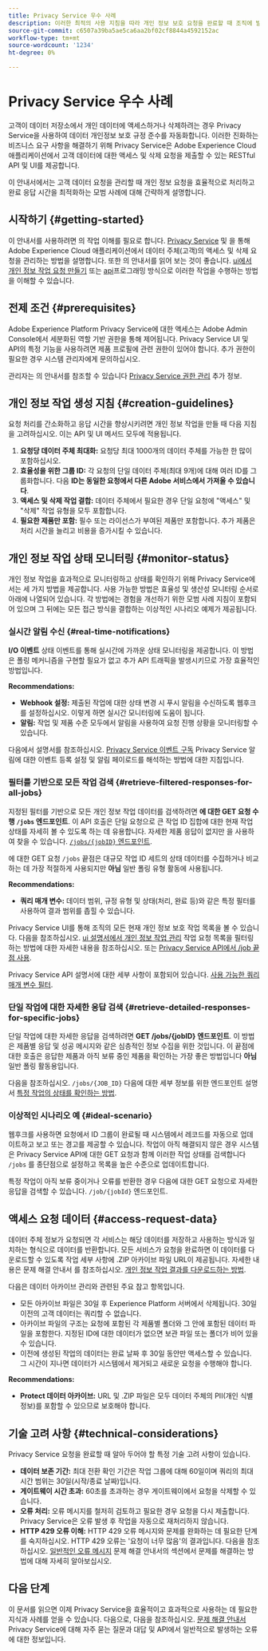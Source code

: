 ```yaml
---
title: Privacy Service 우수 사례
description: 이러한 최적의 사용 지침을 따라 개인 정보 보호 요청을 완료할 때 조직에 발생하는 비용과 처리 시간을 줄이는 방법을 알아봅니다.
source-git-commit: c6507a39ba5ae5ca6aa2bf02cf8844a4592152ac
workflow-type: tm+mt
source-wordcount: '1234'
ht-degree: 0%

---
```


# Privacy Service 우수 사례

고객이 데이터 저장소에서 개인 데이터에 액세스하거나 삭제하려는 경우 Privacy Service을 사용하여 데이터 개인정보 보호 규정 준수를 자동화합니다. 이러한 진화하는 비즈니스 요구 사항을 해결하기 위해 Privacy Service은 Adobe Experience Cloud 애플리케이션에서 고객 데이터에 대한 액세스 및 삭제 요청을 제출할 수 있는 RESTful API 및 UI를 제공합니다.

이 안내서에서는 고객 데이터 요청을 관리할 때 개인 정보 요청을 효율적으로 처리하고 완료 응답 시간을 최적화하는 모범 사례에 대해 간략하게 설명합니다.

## 시작하기 {#getting-started}

이 안내서를 사용하려면 의 작업 이해를 필요로 합니다. [Privacy Service](./home.md) 및 을 통해 Adobe Experience Cloud 애플리케이션에서 데이터 주체(고객)의 액세스 및 삭제 요청을 관리하는 방법을 설명합니다. 또한 의 안내서를 읽어 보는 것이 좋습니다. [ui에서 개인 정보 작업 요청 만들기](./ui/user-guide.md#create-a-new-privacy-job-request) 또는 [api](./api/overview.md)프로그래밍 방식으로 이러한 작업을 수행하는 방법을 이해할 수 있습니다.

## 전제 조건 {#prerequisites}

Adobe Experience Platform Privacy Service에 대한 액세스는 Adobe Admin Console에서 세분화된 역할 기반 권한을 통해 제어됩니다. Privacy Service UI 및 API의 특정 기능을 사용하려면 제품 프로필에 관련 권한이 있어야 합니다. 추가 권한이 필요한 경우 시스템 관리자에게 문의하십시오.

관리자는 의 안내서를 참조할 수 있습니다 [Privacy Service 권한 관리](./permissions.md) 추가 정보.

## 개인 정보 작업 생성 지침 {#creation-guidelines}

요청 처리를 간소화하고 응답 시간을 향상시키려면 개인 정보 작업을 만들 때 다음 지침을 고려하십시오. 이는 API 및 UI 메서드 모두에 적용됩니다.

1. **요청당 데이터 주체 최대화:** 요청당 최대 1000개의 데이터 주체를 가능한 한 많이 포함하십시오.
2. **효율성을 위한 그룹 ID:** 각 요청의 단일 데이터 주체(최대 9개)에 대해 여러 ID를 그룹화합니다. 다음 **ID는 동일한 요청에서 다른 Adobe 서비스에서 가져올 수 있습니다**.
3. **액세스 및 삭제 작업 결합:** 데이터 주체에서 필요한 경우 단일 요청에 &quot;액세스&quot; 및 &quot;삭제&quot; 작업 유형을 모두 포함합니다.
4. **필요한 제품만 포함:** 필수 또는 라이선스가 부여된 제품만 포함합니다. 추가 제품은 처리 시간을 늘리고 비용을 증가시킬 수 있습니다.

## 개인 정보 작업 상태 모니터링 {#monitor-status}

개인 정보 작업을 효과적으로 모니터링하고 상태를 확인하기 위해 Privacy Service에서는 세 가지 방법을 제공합니다. 사용 가능한 방법은 효율성 및 생산성 모니터링 순서로 아래에 나열되어 있습니다. 각 방법에는 경험을 개선하기 위한 모범 사례 지침이 포함되어 있으며 그 뒤에는 모든 접근 방식을 결합하는 이상적인 시나리오 예제가 제공됩니다.

### 실시간 알림 수신 {#real-time-notifications}

**I/O 이벤트** 상태 이벤트를 통해 실시간에 가까운 상태 모니터링을 제공합니다. 이 방법은 폴링 메커니즘을 구현할 필요가 없고 추가 API 트래픽을 발생시키므로 가장 효율적인 방법입니다.

**Recommendations:**

- **Webhook 설정:** 제출된 작업에 대한 상태 변경 시 푸시 알림을 수신하도록 웹후크를 설정하십시오. 이렇게 하면 실시간 모니터링에 도움이 됩니다.
- **알림:** 작업 및 제품 수준 모두에서 알림을 사용하여 요청 진행 상황을 모니터링할 수 있습니다.

다음에서 설명서를 참조하십시오. [Privacy Service 이벤트 구독](./privacy-events.md) Privacy Service 알림에 대한 이벤트 등록 설정 및 알림 페이로드를 해석하는 방법에 대한 지침입니다.

### 필터를 기반으로 모든 작업 검색 {#retrieve-filtered-responses-for-all-jobs}

지정된 필터를 기반으로 모든 개인 정보 작업 데이터를 검색하려면 **에 대한 GET 요청 수행 `/jobs` 엔드포인트**. 이 API 호출은 단일 요청으로 큰 작업 ID 집합에 대한 현재 작업 상태를 자세히 볼 수 있도록 하는 데 유용합니다. 자세한 제품 응답이 없지만 을 사용하여 찾을 수 있습니다. [`/jobs/{jobID}` 엔드포인트](#retrieve-detailed-responses-for-specific-jobs).

에 대한 GET 요청 `/jobs` 끝점은 대규모 작업 ID 세트의 상태 데이터를 수집하거나 비교하는 데 가장 적절하게 사용되지만 **아님** 일반 폴링 유형 활동에 사용됩니다.

**Recommendations:**

- **쿼리 매개 변수:** 데이터 범위, 규정 유형 및 상태(처리, 완료 등)와 같은 특정 필터를 사용하여 결과 범위를 좁힐 수 있습니다.

Privacy Service UI를 통해 조직의 모든 현재 개인 정보 보호 작업 목록을 볼 수 있습니다. 다음을 참조하십시오. [ui 설명서에서 개인 정보 작업 관리](./ui/user-guide.md#job-requests) 작업 요청 목록을 필터링하는 방법에 대한 자세한 내용을 참조하십시오. 또는 [Privacy Service API에서 /job 끝점 사용](./api/privacy-jobs.md).

Privacy Service API 설명서에 대한 세부 사항이 포함되어 있습니다. [사용 가능한 쿼리 매개 변수 필터](https://developer.adobe.com/experience-platform-apis/references/privacy-service/#tag/Privacy-jobs/operation/listPrivacyJobs).

### 단일 작업에 대한 자세한 응답 검색 {#retrieve-detailed-responses-for-specific-jobs}

단일 작업에 대한 자세한 응답을 검색하려면 **GET /jobs/{jobID} 엔드포인트**. 이 방법은 제품별 응답 및 성공 메시지와 같은 심층적인 정보 수집을 위한 것입니다. 이 끝점에 대한 호출은 응답한 제품과 아직 보류 중인 제품을 확인하는 가장 좋은 방법입니다 **아님** 일반 폴링 활동용입니다.

다음을 참조하십시오. `/jobs/{JOB_ID}` 다음에 대한 세부 정보를 위한 엔드포인트 설명서 [특정 작업의 상태를 확인하는 방법](./api/privacy-jobs.md#check-status).

### 이상적인 시나리오 예 {#ideal-scenario}

웹후크를 사용하면 요청에서 ID 그룹이 완료될 때 시스템에서 레코드를 자동으로 업데이트하고 보고 또는 경고를 제공할 수 있습니다. 작업이 아직 해결되지 않은 경우 시스템은 Privacy Service API에 대한 GET 요청과 함께 이러한 작업 상태를 검색합니다 `/jobs` 를 종단점으로 설정하고 목록을 높은 수준으로 업데이트합니다.

특정 작업이 아직 보류 중이거나 오류를 반환한 경우 다음에 대한 GET 요청으로 자세한 응답을 검색할 수 있습니다. `/job/{jobId}` 엔드포인트.

## 액세스 요청 데이터 {#access-request-data}

데이터 주체 정보가 요청되면 각 서비스는 해당 데이터를 저장하고 사용하는 방식과 일치하는 형식으로 데이터를 반환합니다. 모든 서비스가 요청을 완료하면 이 데이터를 다운로드할 수 있도록 작업 세부 사항에 .ZIP 아카이브 파일 URL이 제공됩니다. 자세한 내용은 문제 해결 안내서 를 참조하십시오. [개인 정보 작업 결과를 다운로드하는 방법](https://experienceleague.adobe.com/docs/experience-platform/privacy/troubleshooting-guide.html?lang=en#how-do-i-download-the-results-of-my-completed-privacy-jobs%3F).

다음은 데이터 아카이브 관리와 관련된 주요 참고 항목입니다.

- 모든 아카이브 파일은 30일 후 Experience Platform 서버에서 삭제됩니다. 30일 이전의 고객 데이터는 쿼리할 수 없습니다.
- 아카이브 파일의 구조는 요청에 포함된 각 제품별 폴더와 그 안에 포함된 데이터 파일을 포함한다. 지정된 ID에 대한 데이터가 없으면 보관 파일 또는 폴더가 비어 있을 수 있습니다.
- 이전에 생성된 작업의 데이터는 완료 날짜 후 30일 동안만 액세스할 수 있습니다. 그 시간이 지나면 데이터가 시스템에서 제거되고 새로운 요청을 수행해야 합니다.

**Recommendations:**

- **Protect 데이터 아카이브:** URL 및 .ZIP 파일은 모두 데이터 주체의 PII(개인 식별 정보)를 포함할 수 있으므로 보호해야 합니다.

## 기술 고려 사항 {#technical-considerations}

Privacy Service 요청을 완료할 때 알아 두어야 할 특정 기술 고려 사항이 있습니다.

- **데이터 보존 기간:** 최대 전환 확인 기간은 작업 그룹에 대해 60일이며 쿼리의 최대 시간 범위는 30일(시작/종료 날짜)입니다.
- **게이트웨이 시간 초과:** 60초를 초과하는 경우 게이트웨이에서 요청을 삭제할 수 있습니다.
- **오류 처리:** 오류 메시지를 철저히 검토하고 필요한 경우 요청을 다시 제출합니다. Privacy Service은 오류 발생 후 작업을 자동으로 재처리하지 않습니다.
- **HTTP 429 오류 이해:** HTTP 429 오류 메시지와 문제를 완화하는 데 필요한 단계를 숙지하십시오. HTTP 429 오류는 &#39;요청이 너무 많음&#39;의 결과입니다. 다음을 참조하십시오. [일반적인 오류 메시지](./troubleshooting-guide.md#common-error-messages) 문제 해결 안내서의 섹션에서 문제를 해결하는 방법에 대해 자세히 알아보십시오.

## 다음 단계

이 문서를 읽으면 이제 Privacy Service을 효율적이고 효과적으로 사용하는 데 필요한 지식과 사례를 얻을 수 있습니다. 다음으로, 다음을 참조하십시오. [문제 해결 안내서](./troubleshooting-guide.md) Privacy Service에 대해 자주 묻는 질문과 대답 및 API에서 일반적으로 발생하는 오류에 대한 정보입니다.
